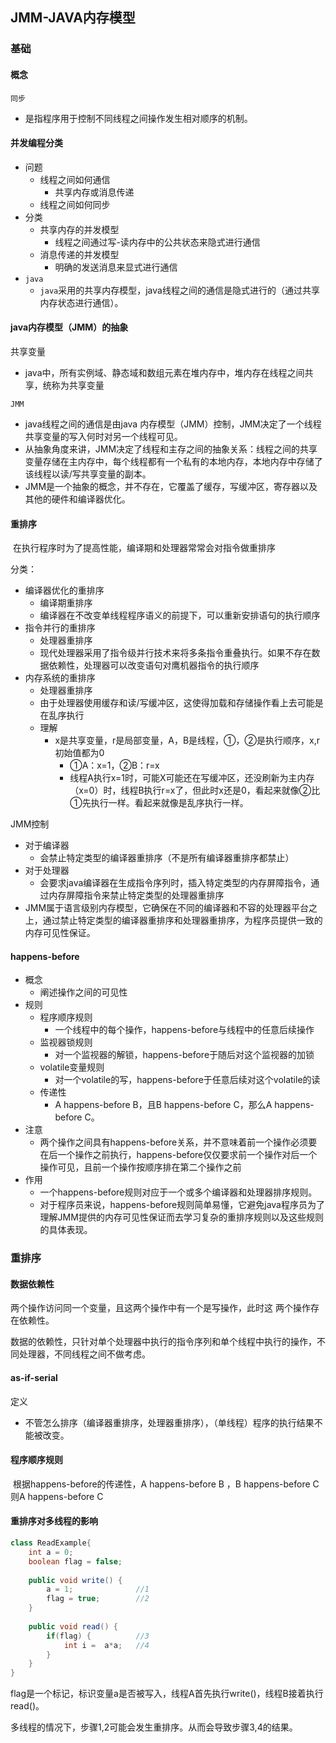 ## JMM-JAVA内存模型

### 基础

#### 概念

`同步`

- 是指程序用于控制不同线程之间操作发生相对顺序的机制。

#### 并发编程分类

- 问题
  - 线程之间如何通信
    - 共享内存或消息传递
  - 线程之间如何同步
- 分类
  - 共享内存的并发模型
    - 线程之间通过写-读内存中的公共状态来隐式进行通信
  - 消息传递的并发模型
    - 明确的发送消息来显式进行通信
- `java`
  - `java`采用的共享内存模型，java线程之间的通信是隐式进行的（通过共享内存状态进行通信）。

#### java内存模型（JMM）的抽象

共享变量

- java中，所有实例域、静态域和数组元素在堆内存中，堆内存在线程之间共享，统称为共享变量

`JMM`

- java线程之间的通信是由java 内存模型（JMM）控制，JMM决定了一个线程共享变量的写入何时对另一个线程可见。
- 从抽象角度来讲，JMM决定了线程和主存之间的抽象关系：线程之间的共享变量存储在主内存中，每个线程都有一个私有的本地内存，本地内存中存储了该线程以读/写共享变量的副本。
- JMM是一个抽象的概念，并不存在，它覆盖了缓存，写缓冲区，寄存器以及其他的硬件和编译器优化。

#### 重排序

​		在执行程序时为了提高性能，编译期和处理器常常会对指令做重排序

分类：

- 编译器优化的重排序
  - 编译期重排序
  - 编译器在不改变单线程程序语义的前提下，可以重新安排语句的执行顺序
- 指令并行的重排序
  - 处理器重排序
  - 现代处理器采用了指令级并行技术来将多条指令重叠执行。如果不存在数据依赖性，处理器可以改变语句对鹰机器指令的执行顺序
- 内存系统的重排序
  - 处理器重排序
  - 由于处理器使用缓存和读/写缓冲区，这使得加载和存储操作看上去可能是在乱序执行
  - 理解
    - x是共享变量，r是局部变量，A，B是线程，①，②是执行顺序，x,r初始值都为0
      - ①A：x=1，②B：r=x
      - 线程A执行x=1时，可能X可能还在写缓冲区，还没刷新为主内存（x=0）时，线程B执行r=x了，但此时x还是0，看起来就像②比①先执行一样。看起来就像是乱序执行一样。

JMM控制

- 对于编译器
  - 会禁止特定类型的编译器重排序（不是所有编译器重排序都禁止）
- 对于处理器
  - 会要求java编译器在生成指令序列时，插入特定类型的内存屏障指令，通过内存屏障指令来禁止特定类型的处理器重排序
- JMM属于语言级别内存模型，它确保在不同的编译器和不容的处理器平台之上，通过禁止特定类型的编译器重排序和处理器重排序，为程序员提供一致的内存可见性保证。

#### happens-before

- 概念
  - 阐述操作之间的可见性
- 规则
  - 程序顺序规则
    - 一个线程中的每个操作，happens-before与线程中的任意后续操作
  - 监视器锁规则
    - 对一个监视器的解锁，happens-before于随后对这个监视器的加锁
  - volatile变量规则
    - 对一个volatile的写，happens-before于任意后续对这个volatile的读
  - 传递性
    - A happens-before B，且B happens-before C，那么A happens-before C。
- 注意
  - 两个操作之间具有happens-before关系，并不意味着前一个操作必须要在后一个操作之前执行，happens-before仅仅要求前一个操作对后一个操作可见，且前一个操作按顺序排在第二个操作之前
- 作用
  - 一个happens-before规则对应于一个或多个编译器和处理器排序规则。
  - 对于程序员来说，happens-before规则简单易懂，它避免java程序员为了理解JMM提供的内存可见性保证而去学习复杂的重排序规则以及这些规则的具体表现。

### 重排序

#### 数据依赖性

两个操作访问同一个变量，且这两个操作中有一个是写操作，此时这 两个操作存在依赖性。

数据的依赖性，只针对单个处理器中执行的指令序列和单个线程中执行的操作，不同处理器，不同线程之间不做考虑。

#### as-if-serial

定义

- 不管怎么排序（编译器重排序，处理器重排序），（单线程）程序的执行结果不能被改变。

#### 程序顺序规则

​		根据happens-before的传递性，A happens-before B ，B happens-before C  则A happens-before C 

#### 重排序对多线程的影响

```java
class ReadExample{
    int a = 0;
    boolean flag = false;
    
    public void write() {
        a = 1;				//1
        flag = true;		//2
    }
    
    public void read() {
        if(flag) {			//3
            int i =  a*a;	//4
        }
    }
}
```

flag是一个标记，标识变量a是否被写入，线程A首先执行write()，线程B接着执行read()。

多线程的情况下，步骤1,2可能会发生重排序。从而会导致步骤3,4的结果。